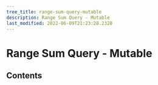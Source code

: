 ```yaml
---
tree_title: range-sum-query-mutable
description: Range Sum Query - Mutable
last_modified: 2022-06-09T21:23:28.2328
---
```


# Range Sum Query - Mutable

## Contents
